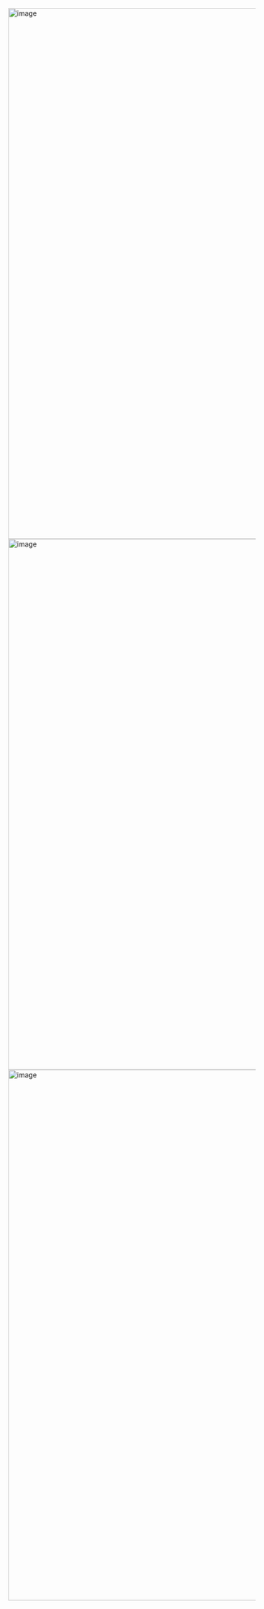 <img width="1920" height="1080" alt="image" src="https://github.com/user-attachments/assets/0e90aca5-9a9c-401a-b963-9f1da8ff286a" />

<img width="1920" height="1080" alt="image" src="https://github.com/user-attachments/assets/4ed04cbf-11fe-4957-838b-35ba75b80657" />

<img width="1920" height="1080" alt="image" src="https://github.com/user-attachments/assets/9e50b169-109b-4d65-94ff-554f91db5431" />

